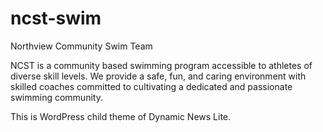 # ncst-swim
Northview Community Swim Team

NCST is a community based swimming program accessible to athletes of diverse skill levels. We provide a safe, fun, and caring environment with skilled coaches committed to cultivating a dedicated and passionate swimming community.

This is WordPress child theme of Dynamic News Lite.

